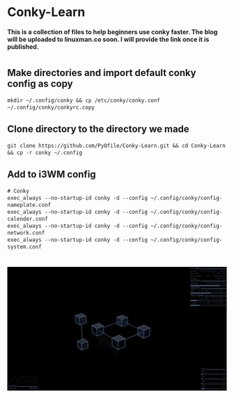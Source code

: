 # Conky-Learn
#### This is a collection of files to help beginners use conky faster. The blog will be uploaded to linuxman.co soon. I will provide the link once it is published.
#
## Make directories and import default conky config as copy
```
mkdir ~/.config/conky && cp /etc/conky/conky.conf ~/.config/conky/conkyrc.copy
```
## Clone directory to the directory we made
```
git clone https://github.com/PyOfile/Conky-Learn.git && cd Conky-Learn && cp -r conky ~/.config
```
## Add to i3WM config
```
# Conky
exec_always --no-startup-id conky -d --config ~/.config/conky/config-nameplate.conf
exec_always --no-startup-id conky -d --config ~/.config/conky/config-calender.conf
exec_always --no-startup-id conky -d --config ~/.config/conky/config-network.conf
exec_always --no-startup-id conky -d --config ~/.config/conky/config-system.conf
```
#
![This is an, image of conky](i3-conky-conf.jpg "Conky")
